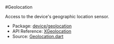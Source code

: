 #Geolocation

Access to the device's geographic location sensor.

* Package: [device/geolocation](api:)
* API Reference: [XGeolocation](api:device/geolocation)
* Source: [Geolocation.dart](source:lib/src/device/geolocation)

